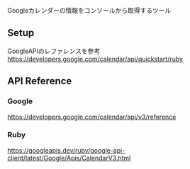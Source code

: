 Googleカレンダーの情報をコンソールから取得するツール

## Setup

GoogleAPIのレファレンスを参考
https://developers.google.com/calendar/api/quickstart/ruby


## API Reference


### Google

https://developers.google.com/calendar/api/v3/reference

### Ruby

https://googleapis.dev/ruby/google-api-client/latest/Google/Apis/CalendarV3.html